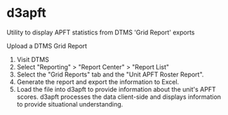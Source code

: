 # d3apft

Utility to display APFT statistics from DTMS 'Grid Report' exports

Upload a DTMS Grid Report

1. Visit DTMS
2. Select "Reporting" > "Report Center" > "Report List"
3. Select the "Grid Reports" tab and the "Unit APFT Roster Report".
4. Generate the report and export the information to Excel.
5. Load the file into d3apft to provide information about the unit's APFT scores. 
d3apft processes the data client-side and displays information to provide situational understanding.



